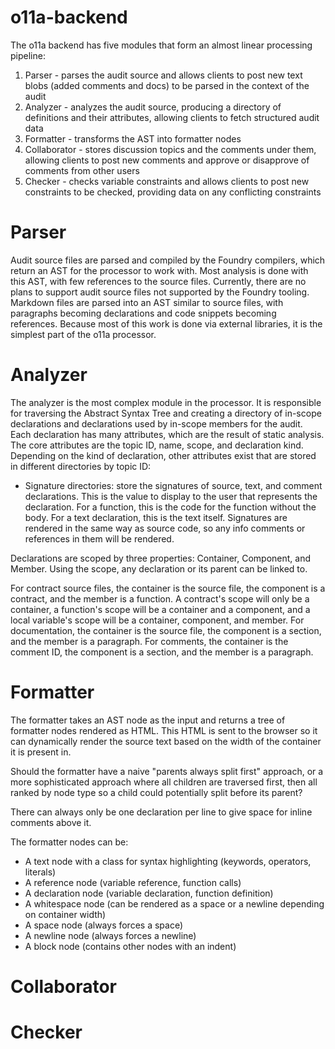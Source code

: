 # o11a-backend
The o11a backend has five modules that form an almost linear processing pipeline:

1. Parser - parses the audit source and allows clients to post new text blobs (added comments and docs) to be parsed in the context of the audit
2. Analyzer - analyzes the audit source, producing a directory of definitions and their attributes, allowing clients to fetch structured audit data
3. Formatter - transforms the AST into formatter nodes
4. Collaborator - stores discussion topics and the comments under them, allowing clients to post new comments and approve or disapprove of comments from other users
5. Checker - checks variable constraints and allows clients to post new constraints to be checked, providing data on any conflicting constraints

# Parser
Audit source files are parsed and compiled by the Foundry compilers, which return an AST for the processor to work with. Most analysis is done with this AST, with few references to the source files. Currently, there are no plans to support audit source files not supported by the Foundry tooling. Markdown files are parsed into an AST similar to source files, with paragraphs becoming declarations and code snippets becoming references. Because most of this work is done via external libraries, it is the simplest part of the o11a processor.

# Analyzer
The analyzer is the most complex module in the processor. It is responsible for traversing the Abstract Syntax Tree and creating a directory of in-scope declarations and declarations used by in-scope members for the audit. Each declaration has many attributes, which are the result of static analysis. The core attributes are the topic ID, name, scope, and declaration kind. Depending on the kind of declaration, other attributes exist that are stored in different directories by topic ID:

- Signature directories: store the signatures of source, text, and comment declarations. This is the value to display to the user that represents the declaration. For a function, this is the code for the function without the body. For a text declaration, this is the text itself. Signatures are rendered in the same way as source code, so any info comments or references in them will be rendered.

Declarations are scoped by three properties: Container, Component, and Member. Using the scope, any declaration or its parent can be linked to.

For contract source files, the container is the source file, the component is a contract, and the member is a function. A contract's scope will only be a container, a function's scope will be a container and a component, and a local variable's scope will be a container, component, and member. For documentation, the container is the source file, the component is a section, and the member is a paragraph. For comments, the container is the comment ID, the component is a section, and the member is a paragraph.


# Formatter
The formatter takes an AST node as the input and returns a tree of formatter nodes rendered as HTML. This HTML is sent to the browser so it can dynamically render the source text based on the width of the container it is present in. 

Should the formatter have a naive "parents always split first" approach, or a more sophisticated approach where all children are traversed first, then all ranked by node type so a child could potentially split before its parent?

There can always only be one declaration per line to give space for inline comments above it.

The formatter nodes can be:

- A text node with a class for syntax highlighting (keywords, operators, literals)
- A reference node (variable reference, function calls)
- A declaration node (variable declaration, function definition)
- A whitespace node (can be rendered as a space or a newline depending on container width)
- A space node (always forces a space)
- A newline node (always forces a newline)
- A block node (contains other nodes with an indent)

# Collaborator

# Checker
